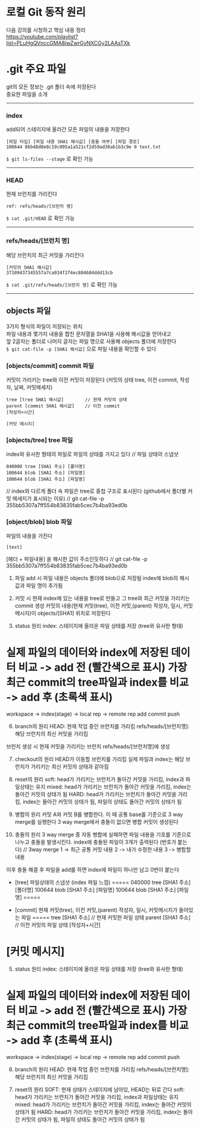 # 로컬 Git 동작 원리
다음 강의를 시청하고 핵심 내용 정리  
https://youtube.com/playlist?list=PLuHgQVnccGMA8iwZwrGyNXCGy2LAAsTXk


# .git 주요 파일
git의 모든 정보는 .git 폴더 속에 저장된다  
중요한 파일을 소개

---

### index
add되어 스테이지에 올라간 모든 파일의 내용을 저장한다
```
[파일 타입] [파일 내용 SHA1 해시값] [충돌 여부] [파일 경로]
100644 86b48d0e8c19c095a1a521cf2d59ad38ab1b3c9e 0 text.txt
```
`$ git ls-files --stage` 로 확인 가능

---

### HEAD
현재 브런치를 가리킨다
```
ref: refs/heads/[브런치 명]
```
`$ cat .git/HEAD` 로 확인 가능

---

### refs/heads/[브런치 명]
해당 브런치의 최근 커밋을 가리킨다
```
[커밋의 SHA1 해시값]
37109437345557a7ca934f2f4ec884604ddd13cb
```
`$ cat .git/refs/heads/[브런치 명]` 로 확인 가능

---

## objects 파일
3가지 형식의 파일이 저장되는 위치  
파일 내용과 몇가지 내용을 합친 문자열을 SHA1을 사용해 해시값을 얻어내고  
앞 2글자는 폴더로 나머지 글자는 파일 명으로 사용해 objects 폴더에 저장한다  
`$ git cat-file -p [SHA1 해시값]` 으로 파일 내용을 확인할 수 있다

### [objects/commit] commit 파일
커밋이 가리키는 tree와 이전 커밋이 저장된다	(커밋의 상태 tree, 이전 commit, 작성자, 날짜, 커밋메세지)
```
tree [tree SHA1 해시값]		// 현재 커밋의 상태 
parent [commit SHA1 해시값]	// 이전 commit
[작성자+시간]

[커밋 메시지]
```

### [objects/tree] tree 파일
index와 유사한 형태의 파일로 파일의 상태를 가지고 있다	// 파일 상태의 스냅샷
```
040000 tree [SHA1 주소] [폴더명]
100644 blob [SHA1 주소] [파일명]
100644 blob [SHA1 주소] [파일명]
```
// index와 다르게 폴더 속 파일은 tree로 중첩 구조로 표시된다 (github에서 폴더별 커밋 메세지가 표시되는 이유)
// git cat-file -p 355bb5307a7ff554b83835fab5cec7b4ba93ed0b

### [object/blob] blob 파일
파일의 내용을 가진다
```
[text]
```
[헤더 + 파일내용] 을 해시한 값이 주소인듯하다
// git cat-file -p 355bb5307a7ff554b83835fab5cec7b4ba93ed0b



1. 파일 add 시
파일 내용은 objects 폴더에 blob으로 저장됨
index에 blob의 해시값과 파일 명이 추가됨


3. 커밋 시
현재 index에 있는 내용을 tree로 만들고 그 tree와 최근 커밋을 가리키는 commit 생성
커밋의 내용(현재 커밋(tree), 이전 커밋,(parent) 작성자, 일시, 커밋메시지)이 objects/[SHA1] 위치로 저장된다


5. status 원리
index: 스테이지에 올라온 파일 상태를 저장 (tree와 유사한 형태)

실제 파일의 데이터와 index에 저장된 데이터 비교	-> add 전 (빨간색으로 표시)
가장 최근 commit의 tree파일과 index를 비교		-> add 후 (초록색 표시)
=========
workspace -> index(stage) -> local rep -> remote rep
	add	      commit	push

6. branch의 원리
HEAD: 현재 작업 중인 브런치를 가리킴
refs/heads/[브런치명]: 해당 브런치의 최신 커밋을 가리킴

브런치 생성 시 현재 커밋을 가리키는 브런치 refs/heads/[브런치명]에 생성

7. checkout의 원리
HEAD가 이동할 브런치를 가리킴
실제 파일과 index는 해당 브런치가 가리키는 최신 커밋의 상태과 같아짐

8. reset의 원리
soft: head가 가리키는 브런치가 돌아간 커밋을 가리킴, index과 파일상태는 유지
mixed: head가 가리키는 브런치가 돌아간 커밋을 가리킴, index는 돌아간 커밋의 상태가 됨
HARD: head가 가리키는 브런치가 돌아간 커밋을 가리킴, index는 돌아간 커밋의 상태가 됨, 파일의 상태도 돌아간 커밋의 상태가 됨

9. 병합의 원리
커밋 A와 커밋 B를 병합한다.
이 때 공통 base를 기준으로 3 way merge를 실행한다
3 way merge에서 충돌이 없으면 병합 커밋이 생성된다

9. 충돌의 원리
3 way merge 중 자동 병합에 실패하면 파일 내용을 기호를 기준으로 나누고 충돌을 발생시킨다.
index에 충돌된 파일이 3개가 출력된다 (번호가 붙는다)	// 3way merge
1 -> 최근 공통 커밋 내용
2 -> 내가 수정한 내용
3 -> 병합할 내용

이후 충돌 해결 후 파일을 add를 하면 index에 파일이 하나만 남고 0번이 붙는다

- [tree] 파일상태의 스냅샷 (index 파일 느낌)
=====
040000 tree [SHA1 주소] [폴더명]
100644 blob [SHA1 주소] [파일명]
100644 blob [SHA1 주소] [파일명]
=====

- [commit] 현재 커밋(tree), 이전 커밋,(parent) 작성자, 일시, 커밋메시지가 들어있는 파일
=====
tree [SHA1 주소]		// 현재 커밋한 파일 상태
parent [SHA1 주소]		// 이전 커밋의 파일 상태
[작성자+시간]

[커밋 메시지]
=====
5. status 원리
index: 스테이지에 올라온 파일 상태를 저장 (tree와 유사한 형태)

실제 파일의 데이터와 index에 저장된 데이터 비교	-> add 전 (빨간색으로 표시)
가장 최근 commit의 tree파일과 index를 비교		-> add 후 (초록색 표시)
=========
workspace -> index(stage) -> local rep -> remote rep
	add	      commit	push

6. branch의 원리
HEAD: 현재 작업 중인 브런치를 가리킴
refs/heads/[브런치명]: 해당 브런치의 최신 커밋을 가리킴

7. reset의 원리
SOFT: 현재 상태가 스테이지에 남아있, HEAD는 뒤로 간다
soft: head가 가리키는 브런치가 돌아간 커밋을 가리킴, index과 파일상태는 유지
mixed: head가 가리키는 브런치가 돌아간 커밋을 가리킴, index는 돌아간 커밋의 상태가 됨
HARD: head가 가리키는 브런치가 돌아간 커밋을 가리킴, index는 돌아간 커밋의 상태가 됨, 파일의 상태도 돌아간 커밋의 상태가 됨
